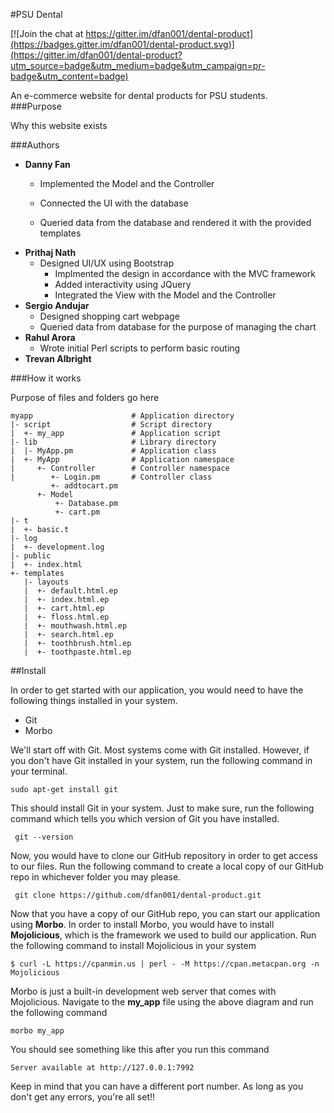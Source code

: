 #PSU Dental

[![Join the chat at https://gitter.im/dfan001/dental-product](https://badges.gitter.im/dfan001/dental-product.svg)](https://gitter.im/dfan001/dental-product?utm_source=badge&utm_medium=badge&utm_campaign=pr-badge&utm_content=badge)

An e-commerce website for dental products for PSU students.                                                 
###Purpose

Why this website exists

###Authors

 * **Danny Fan**
     * Implemented the Model and the Controller
     * Connected the UI with the database

     * Queried data from the database and rendered it with the provided templates
 * **Prithaj Nath**
   	* Designed UI/UX using Bootstrap
	  * Implmented the design in accordance with the MVC framework
	  * Added interactivity using JQuery
	  * Integrated the View with the Model and the Controller
 * **Sergio Andujar**
	* Designed shopping cart webpage
	* Queried data from database for the purpose of managing the chart
 * **Rahul Arora**     
 	* Wrote initial Perl scripts to perform basic routing
 * **Trevan Albright**                                                         

###How it works

Purpose of files and folders go here

```
myapp                      # Application directory
|- script                  # Script directory
|  +- my_app               # Application script
|- lib                     # Library directory
|  |- MyApp.pm             # Application class
|  +- MyApp                # Application namespace
|     +- Controller        # Controller namespace
|        +- Login.pm       # Controller class
         +- addtocart.pm
      +- Model
          +- Database.pm
          +- cart.pm
|- t                      
|  +- basic.t             
|- log                     
|  +- development.log      
|- public                  
|  +- index.html         
+- templates             
   |- layouts              
   |  +- default.html.ep
   |  +- index.html.ep
   |  +- cart.html.ep
   |  +- floss.html.ep
   |  +- mouthwash.html.ep
   |  +- search.html.ep
   |  +- toothbrush.html.ep
   |  +- toothpaste.html.ep   

```

##Install

In order to get started with our application, you would need to have the following things installed in your system.

* Git
* Morbo

We'll start off with Git. Most systems come with Git installed. However, if you don't have Git installed in your system, run the following command in your terminal.

```
sudo apt-get install git
```

This should install Git in your system. Just to make sure, run the following command which tells you which version of Git you have installed.

```
 git --version

```
Now, you would have to clone our GitHub repository in order to get access to our files. Run the following command to create a local copy of our GitHub repo in whichever folder you may please.

```
 git clone https://github.com/dfan001/dental-product.git

```

Now that you have a copy of our GitHub repo, you can start our application using **Morbo**. In order to install Morbo, you would have to install **Mojolicious**, which is the framework we used to build our application. Run the following command to install Mojolicious in your system
```
$ curl -L https://cpanmin.us | perl - -M https://cpan.metacpan.org -n Mojolicious
```
Morbo is just a built-in development web server that comes with Mojolicious. Navigate to the **my_app** file using the above diagram and run the following command

```
morbo my_app

```
You should see something like this after you run this command

```
Server available at http://127.0.0.1:7992

```
Keep in mind that you can have a different port number. As long as you don't get any errors, you're all set!!
